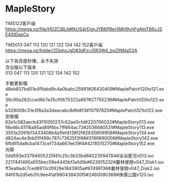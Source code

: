 # MapleStory
TMS122客戶端  
https://mega.nz/file/HDZCiBLb#fkUS4rDgnJYB6PBer5MH9vhFgAtnT86cJSE4StDasCo  

TMS013 047 113 120 121 122 134 142 152客戶端
https://mega.nz/folder/2DphxJgD#3dFzrJSR3W4_bnZlNNaD2A

以下為百度秒傳，永不失效  
含台服以下版本  
013 047 113 120 121 122 134 142 152  

手動更新檔  
d8eb837bd01e4f9abd9c4a0babc25991#26430409#MaplePatch120to121.exe  
36c90a282cced6b7a35cf0675322a687#27755236#MaplePatch120to122.exe  
b328009c31e3f8a3a3daecabc8dfe8f3#10797820#MaplePatch121to122.exe  
安裝檔  
62e1c082aecb43f1005f237c62ae0cfd#220706032#MapleStory013.exe  
f8e46c41118a95ad89f6bc7ff664ac73#2036680531#MapleStory113.exe  
3551e2091bf3433408b4a1fefd138f2f#2835809958#MapleStory134.exe  
d824ac4e3bb01f499c787c73625f3f48#3196890006#MapleStory142.exe  
6fb6f5da8cba1473cef734a667ee39f4#4218515270#MapleStory152.exe  
光碟  
5dd593e33794605225f41c25c3b33bd6#223094784#泳浴愛河v013.iso  
2217441490a555bec59e4445bf3a1d5b#622815232#叢林冒險v047_Disk1.iso  
ff3ea9adc7ced6913c0f429e1843905a#97499136#叢林冒險v047_Disk2.iso  
94f01b2d5eb31c9ee41af960438430f5#2460090368#侏儒公園v120.iso  
